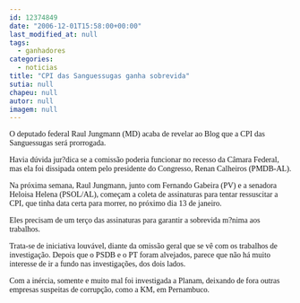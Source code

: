 ```yaml
---
id: 12374849
date: "2006-12-01T15:58:00+00:00"
last_modified_at: null
tags:
  - ganhadores
categories:
  - noticias
title: "CPI das Sanguessugas ganha sobrevida"
sutia: null
chapeu: null
autor: null
imagem: null
---
```

<p><P><FONT face=Verdana>O deputado federal Raul Jungmann (MD) acaba de revelar ao Blog que a CPI das Sanguessugas será prorrogada. </FONT></P></p>
<p><P><FONT face=Verdana>Havia dúvida jur?dica se a comissão poderia funcionar no recesso da Câmara Federal, mas ela foi dissipada ontem pelo presidente do Congresso, Renan Calheiros (PMDB-AL).</FONT></P></p>
<p><P><FONT face=Verdana>Na próxima semana, Raul Jungmann, junto com Fernando Gabeira (PV) e a senadora Heloisa Helena (PSOL/AL), começam a coleta de assinaturas para tentar ressuscitar a CPI, que tinha data certa para morrer, no próximo dia 13 de janeiro. </FONT></P></p>
<p><P><FONT face=Verdana>Eles precisam de um terço das assinaturas para garantir a sobrevida m?nima aos trabalhos.</FONT></P></p>
<p><P><FONT face=Verdana>Trata-se de iniciativa louvável, diante da omissão geral que se vê com os trabalhos de investigação. Depois que o PSDB e o PT foram alvejados, parece que não há muito interesse de ir a fundo nas investigações, dos dois lados. </FONT></P></p>
<p><P><FONT face=Verdana>Com a inércia, somente e muito mal foi investigada a Planam, deixando de fora outras empresas suspeitas de corrupção, como a KM, em Pernambuco.</FONT></P> </p>
